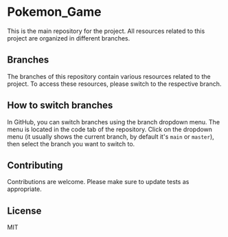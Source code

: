 # Pokemon_Game

This is the main repository for the project. All resources related to this project are organized in different branches.

## Branches

The branches of this repository contain various resources related to the project. To access these resources, please switch to the respective branch.

## How to switch branches

In GitHub, you can switch branches using the branch dropdown menu. The menu is located in the code tab of the repository. Click on the dropdown menu (it usually shows the current branch, by default it's `main` or `master`), then select the branch you want to switch to.

## Contributing

Contributions are welcome. Please make sure to update tests as appropriate.

## License

MIT
